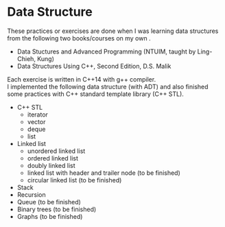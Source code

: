 # Data Structure
These practices or exercises are done when I was learning data structures from the following two books/courses on my own .

- Data Stuctures and Advanced Programming (NTUIM, taught by Ling-Chieh, Kung) 
- Data Structures Using C++, Second Edition, D.S. Malik

Each exercise is written in C++14 with g++ compiler.\
I implemented the following data structure (with ADT) and also finished some practices with C++ standard template library (C++ STL).

- C++ STL 
    - iterator
    - vector
    - deque
    - list
- Linked list
    - unordered linked list
    - ordered linked list
    - doubly linked list
    - linked list with header and trailer node (to be finished)
    - circular linked list (to be finished)
- Stack
- Recursion
- Queue (to be finished)
- Binary trees (to be finished)
- Graphs (to be finished)
